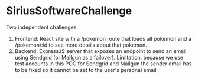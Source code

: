 # SiriusSoftwareChallenge

Two independent challenges

1. Frontend: React site with a /pokemon route that loads all pokemon and a /pokemon/:id to see more details about that pokemon.
2. Backend: ExpressJS server that exposes an endpoint to send an email using Sendgrid (or Mailgun as a failover). Limitation: because we use test accounts in this POC for Sendgrid and Mailgun the sender email has to be fixed so it cannot be set to the user's personal email
